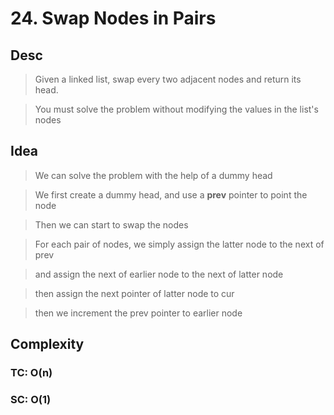 # 24. Swap Nodes in Pairs

## Desc

> Given a linked list, swap every two adjacent nodes and return its head.

> You must solve the problem without modifying the values in the list's nodes

## Idea

> We can solve the problem with the help of a dummy head

> We first create a dummy head, and use a **prev** pointer to point the node

> Then we can start to swap the nodes

> For each pair of nodes, we simply assign the latter node to the next of prev

> and assign the next of earlier node to the next of latter node

> then assign the next pointer of latter node to cur

> then we increment the prev pointer to earlier node

## Complexity

### TC: O(n)

### SC: O(1)